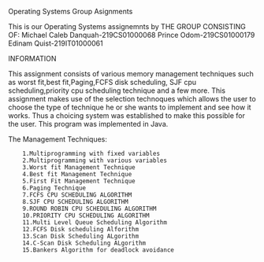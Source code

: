 Operating Systems Group Asignments

This is our Operating Systems assignemnts by THE GROUP CONSISTING OF: 
Michael Caleb Danquah-219CS01000068
Prince Odom-219CS01000179
Edinam Quist-219IT01000061

INFORMATION

This assignment consists of various memory management techniques such as worst fit,best fit,Paging,FCFS disk scheduling,
SJF cpu scheduling,priority cpu scheduling technique and a few more.
This assignment makes use of the selection technoques which allows the user to choose the type of technique he or she wants to implement and see
how it works.
Thus a choicing system was established to make this possible for the user.
This program was implemented in Java.

The Management Techniques:

        1.Multiprogramming with fixed variables
        2.Multiprogramming with various variables
        3.Worst fit Management Technique
        4.Best fit Management Technique
        5.First Fit Management Technique
        6.Paging Technique
        7.FCFS CPU SCHEDULING ALGORITHM
        8.SJF CPU SCHEDULING ALGORITHM
        9.ROUND ROBIN CPU SCHEDULING ALGORITHM
        10.PRIORITY CPU SCHEDULING ALGORITHM
        11.Multi Level Queue Scheduling Algorithm
        12.FCFS Disk scheduling Alforithm
        13.Scan Disk Scheduling ALgorithm
        14.C-Scan Disk Scheduling ALgorithm
        15.Bankers Algorithm for deadlock avoidance